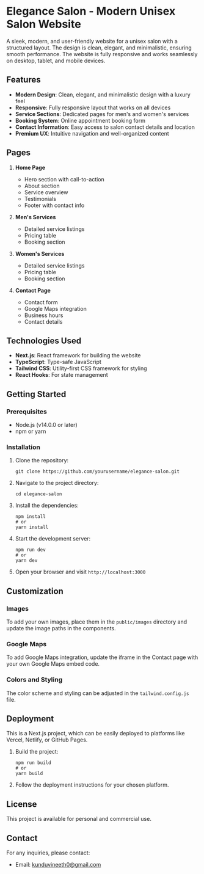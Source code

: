 # Elegance Salon - Modern Unisex Salon Website

A sleek, modern, and user-friendly website for a unisex salon with a structured layout. The design is clean, elegant, and minimalistic, ensuring smooth performance. The website is fully responsive and works seamlessly on desktop, tablet, and mobile devices.

## Features

- **Modern Design**: Clean, elegant, and minimalistic design with a luxury feel
- **Responsive**: Fully responsive layout that works on all devices
- **Service Sections**: Dedicated pages for men's and women's services
- **Booking System**: Online appointment booking form
- **Contact Information**: Easy access to salon contact details and location
- **Premium UX**: Intuitive navigation and well-organized content

## Pages

1. **Home Page**

   - Hero section with call-to-action
   - About section
   - Service overview
   - Testimonials
   - Footer with contact info

2. **Men's Services**

   - Detailed service listings
   - Pricing table
   - Booking section

3. **Women's Services**

   - Detailed service listings
   - Pricing table
   - Booking section

4. **Contact Page**
   - Contact form
   - Google Maps integration
   - Business hours
   - Contact details

## Technologies Used

- **Next.js**: React framework for building the website
- **TypeScript**: Type-safe JavaScript
- **Tailwind CSS**: Utility-first CSS framework for styling
- **React Hooks**: For state management

## Getting Started

### Prerequisites

- Node.js (v14.0.0 or later)
- npm or yarn

### Installation

1. Clone the repository:

   ```
   git clone https://github.com/yourusername/elegance-salon.git
   ```

2. Navigate to the project directory:

   ```
   cd elegance-salon
   ```

3. Install the dependencies:

   ```
   npm install
   # or
   yarn install
   ```

4. Start the development server:

   ```
   npm run dev
   # or
   yarn dev
   ```

5. Open your browser and visit `http://localhost:3000`

## Customization

### Images

To add your own images, place them in the `public/images` directory and update the image paths in the components.

### Google Maps

To add Google Maps integration, update the iframe in the Contact page with your own Google Maps embed code.

### Colors and Styling

The color scheme and styling can be adjusted in the `tailwind.config.js` file.

## Deployment

This is a Next.js project, which can be easily deployed to platforms like Vercel, Netlify, or GitHub Pages.

1. Build the project:

   ```
   npm run build
   # or
   yarn build
   ```

2. Follow the deployment instructions for your chosen platform.

## License

This project is available for personal and commercial use.

## Contact

For any inquiries, please contact:

- Email: kunduvineeth0@gmail.com

